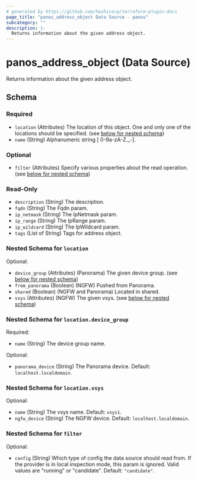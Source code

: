 ```yaml
---
# generated by https://github.com/hashicorp/terraform-plugin-docs
page_title: "panos_address_object Data Source - panos"
subcategory: ""
description: |-
  Returns information about the given address object.
---
```


# panos_address_object (Data Source)

Returns information about the given address object.



<!-- schema generated by tfplugindocs -->
## Schema

### Required

- `location` (Attributes) The location of this object. One and only one of the locations should be specified. (see [below for nested schema](#nestedatt--location))
- `name` (String) Alphanumeric string [ 0-9a-zA-Z._-].

### Optional

- `filter` (Attributes) Specify various properties about the read operation. (see [below for nested schema](#nestedatt--filter))

### Read-Only

- `description` (String) The description.
- `fqdn` (String) The Fqdn param.
- `ip_netmask` (String) The IpNetmask param.
- `ip_range` (String) The IpRange param.
- `ip_wildcard` (String) The IpWildcard param.
- `tags` (List of String) Tags for address object.

<a id="nestedatt--location"></a>
### Nested Schema for `location`

Optional:

- `device_group` (Attributes) (Panorama) The given device group. (see [below for nested schema](#nestedatt--location--device_group))
- `from_panorama` (Boolean) (NGFW) Pushed from Panorama.
- `shared` (Boolean) (NGFW and Panorama) Located in shared.
- `vsys` (Attributes) (NGFW) The given vsys. (see [below for nested schema](#nestedatt--location--vsys))

<a id="nestedatt--location--device_group"></a>
### Nested Schema for `location.device_group`

Required:

- `name` (String) The device group name.

Optional:

- `panorama_device` (String) The Panorama device. Default: `localhost.localdomain`.


<a id="nestedatt--location--vsys"></a>
### Nested Schema for `location.vsys`

Optional:

- `name` (String) The vsys name. Default: `vsys1`.
- `ngfw_device` (String) The NGFW device. Default: `localhost.localdomain`.



<a id="nestedatt--filter"></a>
### Nested Schema for `filter`

Optional:

- `config` (String) Which type of config the data source should read from. If the provider is in local inspection mode, this param is ignored. Valid values are "running" or "candidate". Default: `"candidate"`.
